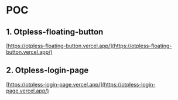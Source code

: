 # POC

## 1. Otpless-floating-button

 [https://otpless-floating-button.vercel.app/](https://otpless-floating-button.vercel.app/)

## 2. Otpless-login-page

 [https://otpless-login-page.vercel.app/](https://otpless-login-page.vercel.app/)
